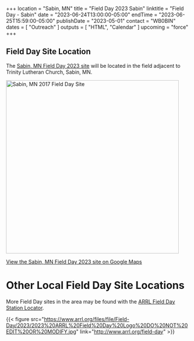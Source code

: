 +++
location = "Sabin, MN"
title = "Field Day 2023 Sabin"
linktitle = "Field Day - Sabin"
date = "2023-06-24T13:00:00-05:00"
endTime = "2023-06-25T15:59:00-05:00"
publishDate = "2023-05-01"
contact = "WB0BIN"
dates = [ "Outreach" ]
outputs = [ "HTML", "Calendar" ]
upcoming = "force"
+++
## Field Day Site Location

The [Sabin, MN Field Day 2023 site](https://goo.gl/maps/3LZgFLksDvk) will be located in the field adjacent to Trinity Lutheran Church, Sabin, MN.

<a data-flickr-embed="true"  href="https://www.flickr.com/photos/147076354@N03/35284000302/in/dateposted-public/" title="Sabin, MN 2023 Field Day Site"><img src="https://c1.staticflickr.com/5/4239/35284000302_f9635a5ac1.jpg" width="474" height="474" alt="Sabin, MN 2017 Field Day Site"></a><script async src="//embedr.flickr.com/assets/client-code.js" charset="utf-8"></script>

[View the Sabin, MN Field Day 2023 site on Google Maps](https://goo.gl/maps/3LZgFLksDvk)

# Other Local Field Day Site Locations

More Field Day sites in the area may be found with the 
[ARRL Field Day Station Locator](http://www.arrl.org/field-day-locator).

{{< figure src="https://www.arrl.org/files/file/Field-Day/2023/2023%20ARRL%20Field%20Day%20Logo%20DO%20NOT%20EDIT%20OR%20MODIFY.jpg" link="http://www.arrl.org/field-day" >}}

